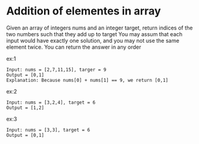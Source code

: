 # Addition of elementes in array

Given an array of integers nums and an integer target, return indices of the two numbers such that they add up to target
You may assum that each input would have exactly one solution, and you may not use the same element twice.
You can return the answer in any order

ex:1
```
Input: nums = [2,7,11,15], targer = 9
Output = [0,1]
Explanation: Because nums[0] + nums[1] == 9, we return [0,1]
```

ex:2
```
Input: nums = [3,2,4], target = 6
Output = [1,2]
```

ex:3
```
Input: nums = [3,3], target = 6
Output = [0,1]
```
